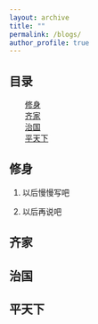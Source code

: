 ```yaml
---
layout: archive
title: ""
permalink: /blogs/
author_profile: true
---
```


<html>
<body>
<h2>目录</h2>
    &emsp;&emsp;<a href="#self">修身</a><br>
    &emsp;&emsp;<a href="#home">齐家</a><br>
    &emsp;&emsp;<a href="#country">治国</a><br>
    &emsp;&emsp;<a href="#world">平天下</a>
<h2 id="self">修身</h2>
    <ol>		<!-- <ol reversed> u: unordered, l: list-->
        <li>
          <p align="justify"> 
              以后慢慢写吧
          </p> 
        </li> 
        <li>
          <p align="justify"> 
              以后再说吧
          </p> 
        </li> 
    </ol>
    
<h2 id="home">齐家</h2>

<h2 id="country">治国</h2>

<h2 id="world">平天下</h2>

</body>
</html>
